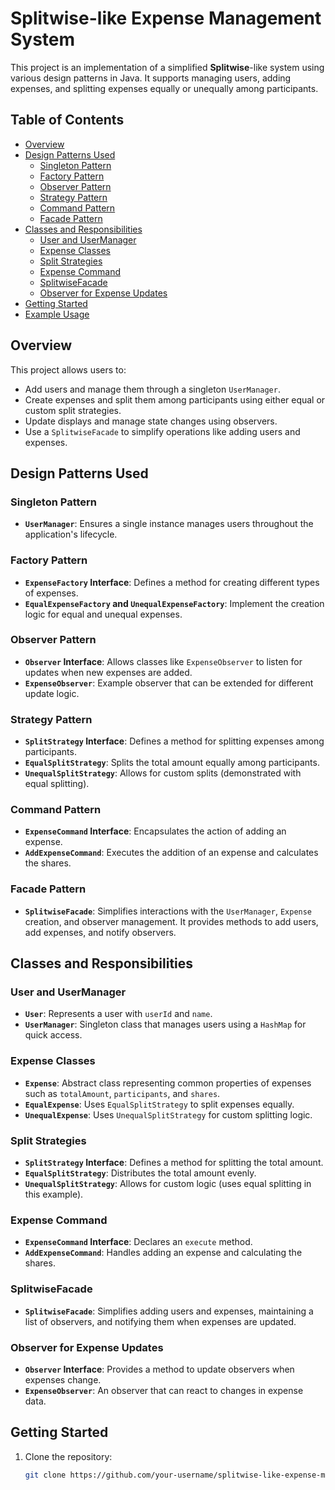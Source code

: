 # Splitwise-like Expense Management System

This project is an implementation of a simplified **Splitwise**-like system using various design patterns in Java. It supports managing users, adding expenses, and splitting expenses equally or unequally among participants.

## Table of Contents
- [Overview](#overview)
- [Design Patterns Used](#design-patterns-used)
    - [Singleton Pattern](#singleton-pattern)
    - [Factory Pattern](#factory-pattern)
    - [Observer Pattern](#observer-pattern)
    - [Strategy Pattern](#strategy-pattern)
    - [Command Pattern](#command-pattern)
    - [Facade Pattern](#facade-pattern)
- [Classes and Responsibilities](#classes-and-responsibilities)
    - [User and UserManager](#user-and-usermanager)
    - [Expense Classes](#expense-classes)
    - [Split Strategies](#split-strategies)
    - [Expense Command](#expense-command)
    - [SplitwiseFacade](#splitwisefacade)
    - [Observer for Expense Updates](#observer-for-expense-updates)
- [Getting Started](#getting-started)
- [Example Usage](#example-usage)

## Overview
This project allows users to:
- Add users and manage them through a singleton `UserManager`.
- Create expenses and split them among participants using either equal or custom split strategies.
- Update displays and manage state changes using observers.
- Use a `SplitwiseFacade` to simplify operations like adding users and expenses.

## Design Patterns Used

### Singleton Pattern
- **`UserManager`**: Ensures a single instance manages users throughout the application's lifecycle.

### Factory Pattern
- **`ExpenseFactory` Interface**: Defines a method for creating different types of expenses.
- **`EqualExpenseFactory` and `UnequalExpenseFactory`**: Implement the creation logic for equal and unequal expenses.

### Observer Pattern
- **`Observer` Interface**: Allows classes like `ExpenseObserver` to listen for updates when new expenses are added.
- **`ExpenseObserver`**: Example observer that can be extended for different update logic.

### Strategy Pattern
- **`SplitStrategy` Interface**: Defines a method for splitting expenses among participants.
- **`EqualSplitStrategy`**: Splits the total amount equally among participants.
- **`UnequalSplitStrategy`**: Allows for custom splits (demonstrated with equal splitting).

### Command Pattern
- **`ExpenseCommand` Interface**: Encapsulates the action of adding an expense.
- **`AddExpenseCommand`**: Executes the addition of an expense and calculates the shares.

### Facade Pattern
- **`SplitwiseFacade`**: Simplifies interactions with the `UserManager`, `Expense` creation, and observer management. It provides methods to add users, add expenses, and notify observers.

## Classes and Responsibilities

### User and UserManager
- **`User`**: Represents a user with `userId` and `name`.
- **`UserManager`**: Singleton class that manages users using a `HashMap` for quick access.

### Expense Classes
- **`Expense`**: Abstract class representing common properties of expenses such as `totalAmount`, `participants`, and `shares`.
- **`EqualExpense`**: Uses `EqualSplitStrategy` to split expenses equally.
- **`UnequalExpense`**: Uses `UnequalSplitStrategy` for custom splitting logic.

### Split Strategies
- **`SplitStrategy` Interface**: Defines a method for splitting the total amount.
- **`EqualSplitStrategy`**: Distributes the total amount evenly.
- **`UnequalSplitStrategy`**: Allows for custom logic (uses equal splitting in this example).

### Expense Command
- **`ExpenseCommand` Interface**: Declares an `execute` method.
- **`AddExpenseCommand`**: Handles adding an expense and calculating the shares.

### SplitwiseFacade
- **`SplitwiseFacade`**: Simplifies adding users and expenses, maintaining a list of observers, and notifying them when expenses are updated.

### Observer for Expense Updates
- **`Observer` Interface**: Provides a method to update observers when expenses change.
- **`ExpenseObserver`**: An observer that can react to changes in expense data.

## Getting Started

1. Clone the repository:
   ```bash
   git clone https://github.com/your-username/splitwise-like-expense-manager.git
